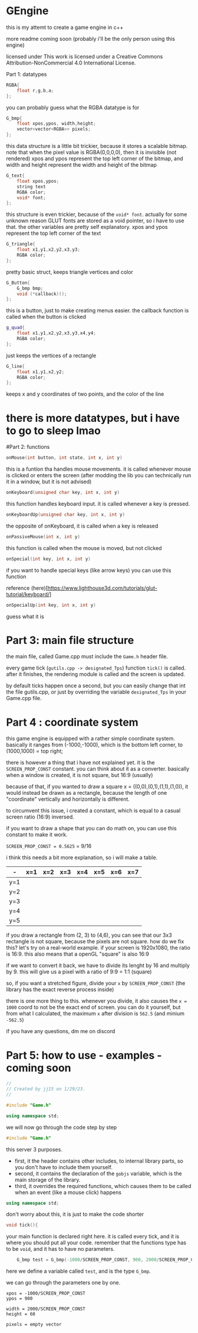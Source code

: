 # GEngine

this is my attemt to create a game engine in c++

more readme coming soon (probably i'll be the only person using this engine)

licensed under This work is licensed under a Creative Commons Attribution-NonCommercial 4.0 International License.

Part 1: datatypes
```c++
RGBA{
    float r,g,b,a;
};
```
you can probably guess what the RGBA datatype is for

```c++
G_bmp{
    float xpos,ypos, width,height;
    vector<vector<RGBA>> pixels;
};
```
this data structure is a little bit trickier, because it stores a scalable bitmap. note that when the pixel value is RGBA(0,0,0,0), then it is invisible (not rendered)
xpos and ypos represent the top left corner of the bitmap, and width and height represent the width and height of the bitmap

```c++
G_text{
    float xpos,ypos;
    string text
    RGBA color;
    void* font;
};
```
this structure is even trickier, because of the `void* font`. actually for some unknown reason GLUT fonts
are stored as a void pointer, so i have to use that. the other variables are pretty self explanatory.
xpos and ypos represent the top left corner of the text

```c++
G_triangle{
    float x1,y1,x2,y2,x3,y3;
    RGBA color;
};
```
pretty basic struct, keeps triangle vertices and color

```c++
G_Button{
    G_bmp bmp;
    void (*callback)();
};
```
this is a button, just to make creating menus easier. the callback function is called when the button is clicked

```c++
g_quad{
    float x1,y1,x2,y2,x3,y3,x4,y4;
    RGBA color;
};
```
just keeps the vertices of a rectangle

```c++
G_line{
    float x1,y1,x2,y2;
    RGBA color;
};
```
keeps x and y coordinates of two points, and the color of the line

# there is more datatypes, but i have to go to sleep lmao

#Part 2: functions

```c++
onMouse(int button, int state, int x, int y)
```
this is a funtion tha handles mouse movements. it is called whenever mouse is clicked or enters the screen (after modding the lib you can technically run it in a window, but it is not advised)

```c++
onKeyboard(unsigned char key, int x, int y)
```
this function handles keyboard input. it is called whenever a key is pressed.

```c++
onKeyboardUp(unsigned char key, int x, int y)
```
the opposite of onKeyboard, it is called when a key is released

```c++
onPassiveMouse(int x, int y)
```
this function is called when the mouse is moved, but not clicked

```c++
onSpecial(int key, int x, int y)
```
if you want to handle special keys (like arrow keys) you can use this function

reference (here)[https://www.lighthouse3d.com/tutorials/glut-tutorial/keyboard/]

```c++
onSpecialUp(int key, int x, int y)
```
guess what it is

# Part 3: main file structure

the main file, called Game.cpp must include the `Game.h` header file.

every game tick (`gutils.cpp -> designated_Tps`) function `tick()` is called.
after it finishes, the rendering module is called and the screen is updated.

by default ticks happen once a second, but you can easily change that int the file gutils.cpp, or just by overriding the variable 
`designated_Tps` in your Game.cpp file.

# Part 4 : coordinate system

this game engine is equipped with a rather simple coordinate system. basically it ranges from (-1000,-1000),
which is the bottom left corner, to (1000,1000) = top right;


there is however a thing that i have not explained yet. it is the `SCREEN_PROP_CONST` constant.
you can think about it as a converter. basically when a window is created, it is not square, but 16:9 (usually)

because of that, if you wanted to draw a square x = ((0,0),(0,1),(1,1),(1,0)), it would instead
be drawn as a rectangle, because the length of one "coordinate" vertically and horizontally is different.

to circumvent this issue, i created a constant, which is equal to a casual screen ratio (16:9) inversed.

if you want to draw a shape that you can do math on, you can use this constant to make it work.

`SCREEN_PROP_CONST = 0.5625` = 9/16

i think this needs a bit more explanation, so i will make a table.


| -    | x=1  | x=2   | x=3   | x=4   | x=5  | x=6   | x=7   |
|------|------|-------|-------|-------|------|-------|-------|
| y=1  |      |       |       |       |      |       |       |
| y=2  |      |       |       |       |      |       |       |
| y=3  |      |       |       |       |      |       |       |
| y=4  |      |       |       |       |      |       |       |
| y=5  |      |       |       |       |      |       |       |

if you draw a rectangle from (2, 3) to (4,6), you can see that our 3x3 rectangle is not square, because the pixels are not square.
how do we fix this? let's try on a real-world example. if your screen is 1920x1080, the ratio is 16:9. this also means that a openGL "square" is also 16:9

if we want to convert it back, we have to divide its lenght by 16 and multiply by 9. this will give us a pixel with a ratio of 9:9 = 1:1 (square)

so, if you want a stretched figure, divide your `x` by `SCREEN_PROP_CONST` (the library has the exact reverse process inside)

there is one more thing to this. whenever you divide, it also causes the `x = 1000` coord to not be the exact end of screen.
you can do it yourself, but from what I calculated, the maximum `x` after division is `562.5` (and minium `-562.5`)


if you have any questions, dm me on discord


# Part 5: how to use - examples - coming soon

```c++
//
// Created by jj15 on 1/29/23.
//

#include "Game.h"

using namespace std;

```

we will now go through the code step by step

```c++
#include "Game.h"
```

this server 3 purposes.

* first, it the header contains other includes, to internal library parts, so you don't have to include them yourself.
* second, it contains the declaration of the `gobjs` variable, which is the main storage of the library.
* third, it overrides the required functions, which causes them to be called when an event (like a mouse click) happens

```c++
using namespace std;
```
don't worry about this, it is just to make the code shorter

```c++
void tick(){ 
```
your main function is declared right here. it is called every tick, and it is where you should put all your code.
remember that the functions type has to be `void`, and it has to have no parameters.

```c++
    G_bmp test = G_bmp(-1000/SCREEN_PROP_CONST, 900, 2000/SCREEN_PROP_CONST, 60, vector<vector<RGBA>>());
```
here we define a variable called `test`, and is the type `G_bmp`.

we can go through the parameters one by one.
```
xpos = -1000/SCREEN_PROP_CONST
ypos = 900

width = 2000/SCREEN_PROP_CONST
height = 60

pixels = empty vector
```
